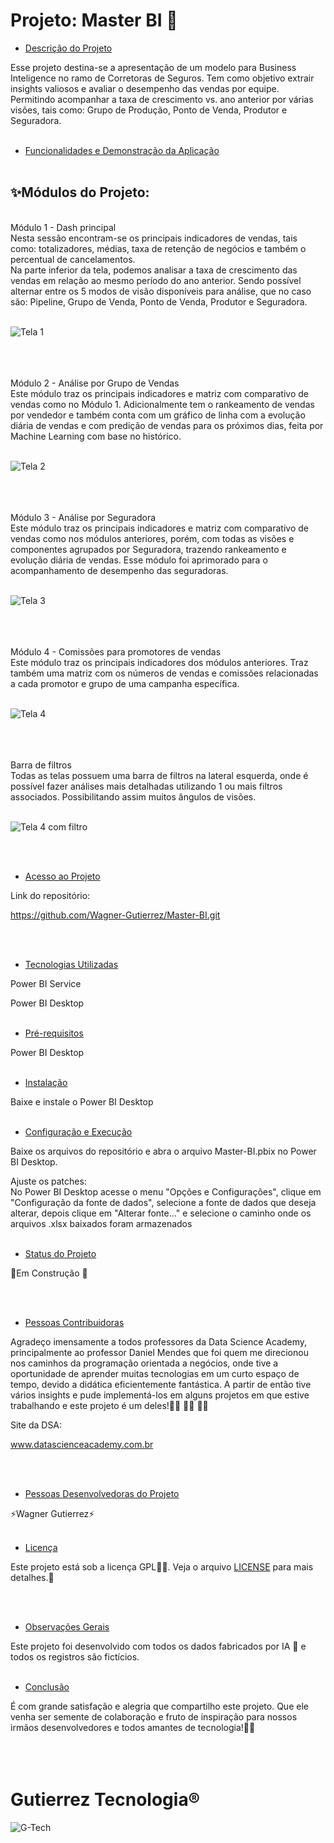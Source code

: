 
<h1>Projeto: Master BI 🌌 </h1>

* [Descrição do Projeto](#descrição-do-projeto)
  
Esse projeto destina-se a apresentação de um modelo para Business Inteligence no ramo de Corretoras de Seguros. Tem como objetivo extrair insights valiosos e avaliar o desempenho das vendas por equipe. Permitindo acompanhar a taxa de crescimento vs. ano anterior por várias visões, tais como: Grupo de Produção, Ponto de Venda, Produtor e Seguradora.
<br><br>

* [Funcionalidades e Demonstração da Aplicação](#funcionalidades-e-demonstração-da-aplicação)
<br><br>
<h2>✨Módulos do Projeto:</h2>
<br>
Módulo 1 - Dash principal
<br>
Nesta sessão encontram-se os principais indicadores de vendas, tais como: totalizadores, médias, taxa de retenção de negócios e também o percentual de cancelamentos.<br>
Na parte inferior da tela, podemos analisar a taxa de crescimento das vendas em relação ao mesmo período do ano anterior. Sendo possível alternar entre os 5 modos de visão disponíveis para análise, que no caso são: Pipeline, Grupo de Venda, Ponto de Venda, Produtor e Seguradora. 
<br><br>

![Tela 1](https://github.com/Wagner-Gutierrez/Master-BI/assets/165159994/ed354dd8-f136-48fa-9451-49ce91f2b9b3)

<br><br><br>
Módulo 2 - Análise por Grupo de Vendas
<br>
Este módulo traz os principais indicadores e matriz com comparativo de vendas como no Módulo 1. Adicionalmente tem o rankeamento de vendas por vendedor e também conta com um gráfico de linha com a evolução diária de vendas e com predição de vendas para os próximos dias, feita por Machine Learning com base no histórico.
<br><br>

![Tela 2](https://github.com/Wagner-Gutierrez/Master-BI/assets/165159994/25d9a3ee-a974-4ac7-ae38-d7619c3faf96)

<br><br><br>
Módulo 3 - Análise por Seguradora
<br>
Este módulo traz os principais indicadores e matriz com comparativo de vendas como nos módulos anteriores, porém, com todas as visões e componentes agrupados por Seguradora, trazendo rankeamento e evolução diária de vendas. Esse módulo foi aprimorado para o acompanhamento de desempenho das seguradoras.
<br><br>

![Tela 3](https://github.com/Wagner-Gutierrez/Master-BI/assets/165159994/22d36344-fe3b-497d-989f-ead7fd3c7c4e)

<br><br><br>
Módulo 4 - Comissões para promotores de vendas
<br>
Este módulo traz os principais indicadores dos módulos anteriores. Traz também uma matriz com os números de vendas e comissões relacionadas a cada promotor e grupo de uma campanha específica. 
<br><br>

![Tela 4](https://github.com/Wagner-Gutierrez/Master-BI/assets/165159994/7c7c08a6-d709-491f-a13e-a9a72bcd004d)

<br><br><br>
Barra de filtros
<br>
Todas as telas possuem uma barra de filtros na lateral esquerda, onde é possível fazer análises mais detalhadas utilizando 1 ou mais filtros associados. Possibilitando assim muitos ângulos de visões.
<br><br>

![Tela 4 com filtro](https://github.com/Wagner-Gutierrez/Master-BI/assets/165159994/fef6769d-1f87-48b4-90fe-5e89c8cc0d2c)

<br><br>
* [Acesso ao Projeto](#acesso-ao-projeto)
  
Link do repositório:

https://github.com/Wagner-Gutierrez/Master-BI.git

<br><br>

* [Tecnologias Utilizadas](#tecnologias-utilizadas)

  
Power BI Service
  
Power BI Desktop
<br><br>

* [Pré-requisitos](#pré-requisitos)

Power BI Desktop
<br><br>

* [Instalação](#instalação)

Baixe e instale o Power BI Desktop
  <br><br>

* [Configuração e Execução](#configuração-e-Execução)


Baixe os arquivos do repositório e abra o arquivo Master-BI.pbix no Power BI Desktop.


Ajuste os patches:<br>
No Power BI Desktop acesse o menu "Opções e Configurações", clique em "Configuração da fonte de dados", selecione a fonte de dados que deseja alterar, depois clique em "Alterar fonte..." e selecione o caminho onde os arquivos .xlsx baixados foram armazenados
<br><br>

* [Status do Projeto](#status-do-Projeto)

:construction:Em Construção :construction:

<br><br>

* [Pessoas Contribuidoras](#pessoas-contribuidoras)
  
Agradeço imensamente a todos professores da Data Science Academy, principalmente ao professor Daniel Mendes que foi quem me direcionou nos caminhos da programação orientada a negócios, onde tive a oportunidade de aprender muitas tecnologias em um curto espaço de tempo, devido a didática eficientemente fantástica. A partir de então tive vários insights e pude implementá-los em alguns projetos em que estive trabalhando e este projeto é um deles!👏🏼 👏🏼 👏🏼 

Site da DSA:

www.datascienceacademy.com.br

<br><br>
* [Pessoas Desenvolvedoras do Projeto](#pessoas-desenvolvedoras)

⚡Wagner Gutierrez⚡
<br><br>

* [Licença](#licença)

Este projeto está sob a licença GPL💪🏼. Veja o arquivo [LICENSE](LICENSE) para mais detalhes.📖<br><br>

<br>

* [Observações Gerais](#observações-gerais)


Este projeto foi desenvolvido com todos os dados fabricados por IA 🔮 e todos os registros são fictícios.
<br>
<br>

* [Conclusão](#conclusão)
  
É com grande satisfação e alegria que compartilho este projeto. Que ele venha ser semente de colaboração e fruto de inspiração para nossos irmãos desenvolvedores e todos amantes de tecnologia!💖🙌
<br><br><br><br>
<h1>Gutierrez Tecnologia®</h1>

![G-Tech](https://github.com/Wagner-Gutierrez/Master-BI/assets/165159994/fa4814ba-7da0-4c3e-9638-ee9c0a2d58be)
